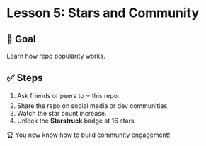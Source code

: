 # Lesson 5: Stars and Community

## 🎯 Goal
Learn how repo popularity works.

## ✅ Steps
1. Ask friends or peers to ⭐️ this repo.
2. Share the repo on social media or dev communities.
3. Watch the star count increase.
4. Unlock the **Starstruck** badge at 16 stars.

🏆 You now know how to build community engagement!